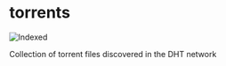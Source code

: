torrents 
========
![Indexed](https://img.shields.io/badge/indexed-161895-blue)

Collection of torrent files discovered in the DHT network
